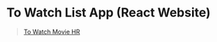 # To Watch List App (React Website)
> [To Watch Movie HR](https://genuine-frangollo-64dddc.netlify.app/)
